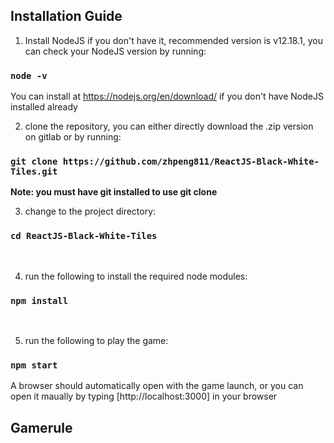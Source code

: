 ## Installation Guide

1. Install NodeJS if you don't have it, recommended version is v12.18.1, you can check your NodeJS version by running:
### `node -v`
You can install at https://nodejs.org/en/download/ if you don't have NodeJS installed already 
&nbsp;

2. clone the repository, you can either directly download the .zip version on gitlab or by running:
### `git clone https://github.com/zhpeng811/ReactJS-Black-White-Tiles.git`
**Note: you must have git installed to use git clone** 
&nbsp;

3. change to the project directory:
### `cd ReactJS-Black-White-Tiles` 
&nbsp;

4. run the following to install the required node modules:
### `npm install`
&nbsp;

5. run the following to play the game:
### `npm start`
A browser should automatically open with the game launch, or you can open it maually by typing [http://localhost:3000] in your browser


## Gamerule


